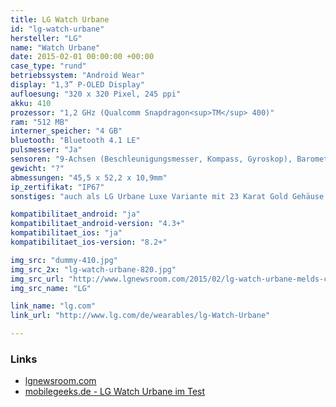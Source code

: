 ```yaml
---
title: LG Watch Urbane
id: "lg-watch-urbane"
hersteller: "LG"
name: "Watch Urbane"
date: 2015-02-01 00:00:00 +00:00
case_type: "rund"
betriebssystem: "Android Wear"
display: "1,3” P-OLED Display"
aufloesung: "320 x 320 Pixel, 245 ppi"
akku: 410
prozessor: "1,2 GHz (Qualcomm Snapdragon<sup>TM</sup> 400)"
ram: "512 MB"
interner_speicher: "4 GB"
bluetooth: "Bluetooth 4.1 LE"
pulsmesser: "Ja"
sensoren: "9-Achsen (Beschleunigungsmesser, Kompass, Gyroskop), Barometer"
gewicht: "?"
abmessungen: "45,5 x 52,2 x 10,9mm"
ip_zertifikat: "IP67"
sonstiges: "auch als LG Urbane Luxe Variante mit 23 Karat Gold Gehäuse erhältlich"

kompatibilitaet_android: "ja"
kompatibilitaet_android-version: "4.3+"
kompatibilitaet_ios: "ja"
kompatibilitaet_ios-version: "8.2+"

img_src: "dummy-410.jpg"
img_src_2x: "lg-watch-urbane-820.jpg"
img_src_url: "http://www.lgnewsroom.com/2015/02/lg-watch-urbane-melds-classic-look-with-enhanced-features/"
img_src_name: "LG"

link_name: "lg.com"
link_url: "http://www.lg.com/de/wearables/lg-Watch-Urbane"

---
```


### Links
* [lgnewsroom.com](http://www.lgnewsroom.com/2015/02/lg-watch-urbane-melds-classic-look-with-enhanced-features/)
* [mobilegeeks.de - LG Watch Urbane im Test](http://www.mobilegeeks.de/test/lg-watch-urbane/)
